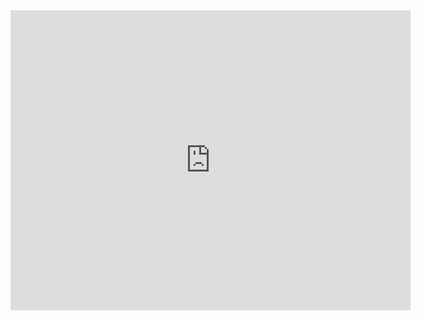 <iframe width="640" height="480" src="https://sketchfab.com/models/your-model-id/embed" frameborder="0" allowfullscreen></iframe>

